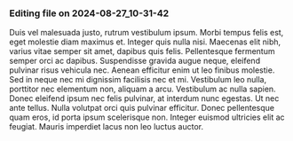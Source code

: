 

### Editing file on 2024-08-27_10-31-42

Duis vel malesuada justo, rutrum vestibulum ipsum. Morbi tempus felis est, eget molestie diam maximus et. Integer quis nulla nisi. Maecenas elit nibh, varius vitae semper sit amet, dapibus quis felis. Pellentesque fermentum semper orci ac dapibus. Suspendisse gravida augue neque, eleifend pulvinar risus vehicula nec. Aenean efficitur enim ut leo finibus molestie. Sed in neque nec mi dignissim facilisis nec et mi. Vestibulum leo nulla, porttitor nec elementum non, aliquam a arcu. Vestibulum ac nulla sapien. Donec eleifend ipsum nec felis pulvinar, at interdum nunc egestas. Ut nec ante tellus. Nulla volutpat orci quis pulvinar efficitur. Donec pellentesque quam eros, id porta ipsum scelerisque non. Integer euismod ultricies elit ac feugiat. Mauris imperdiet lacus non leo luctus auctor.


